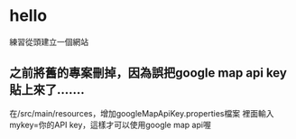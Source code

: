 # hello
練習從頭建立一個網站

之前將舊的專案刪掉，因為誤把google map api key 貼上來了.......
-----------------------------------------------------------
在/src/main/resources，增加googleMapApiKey.properties檔案
裡面輸入
mykey=你的API key，這樣才可以使用google map api喔
